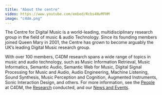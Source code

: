 ```yaml
---
title: "About the centre"
video: https://www.youtube.com/embed/Rcbs4NvMFHM
image: "c4dm.png"
---
```


The Centre for Digital Music is a world-leading, multidisciplinary research group in the field of music & audio Technology. Since its founding members joined Queen Mary in 2001, the Centre has grown to become arguably the UK’s leading Digital Music research group.

With over 100 members, C4DM research spans a wide range of topics in music and audio technology, such as Music Information Retrieval, Music Informatics, Semantic Audio, Semantic Web for Music, Digital Signal Processing for Music and Audio, Audio Engineering, Machine Listening, Sound Synthesis, Music Perception and Cognition, Augmented Instruments, Sonic Interaction Design, and others. For more information, see the [People](/people) at C4DM, the [Research](/research) conducted, and our [News and Events](/news).

<!-- <p style="color: red">**THIS SEEMS TO BE THE ONLY SUPPORTED WAY OF IMPORTING TWITTER TWEETS IN GATSBY 5 AT THE MOMENT, AFAIK IT MEANS THAT EACH 
TWEET HAS TO BE MANUALLY IMPORTED INTO AN MD FILE...**</p>
<blockquote class="twitter-tweet"><p lang="en" dir="ltr">This is what we do: <a href="https://t.co/pkyS6IcIUy">https://t.co/pkyS6IcIUy</a> - an excellent video intro to the wonderful researchers of <a href="https://twitter.com/c4dm?ref_src=twsrc%5Etfw">@c4dm</a>. <a href="https://twitter.com/QMEECS?ref_src=twsrc%5Etfw">@QMEECS</a> <a href="https://twitter.com/QMUL?ref_src=twsrc%5Etfw">@QMUL</a> <a href="https://twitter.com/hashtag/research?src=hash&amp;ref_src=twsrc%5Etfw">#research</a></p>&mdash; C4DM at QMUL (@c4dm) <a href="https://twitter.com/c4dm/status/857989625922695173?ref_src=twsrc%5Etfw">April 28, 2017</a></blockquote> -->